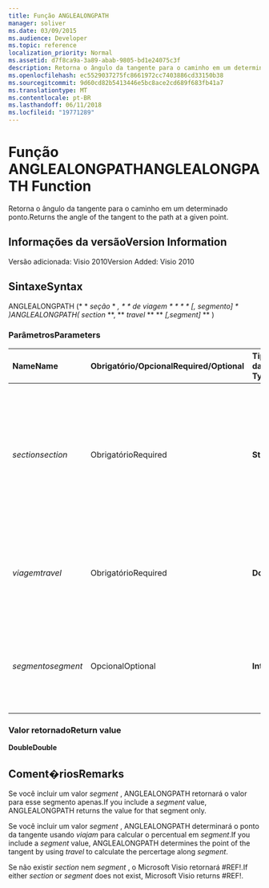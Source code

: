 ```yaml
---
title: Função ANGLEALONGPATH
manager: soliver
ms.date: 03/09/2015
ms.audience: Developer
ms.topic: reference
localization_priority: Normal
ms.assetid: d7f8ca9a-3a89-abab-9805-bd1e24075c3f
description: Retorna o ângulo da tangente para o caminho em um determinado ponto.
ms.openlocfilehash: ec5529037275fc8661972cc7403886cd33150b38
ms.sourcegitcommit: 9d60cd82b5413446e5bc8ace2cd689f683fb41a7
ms.translationtype: MT
ms.contentlocale: pt-BR
ms.lasthandoff: 06/11/2018
ms.locfileid: "19771289"
---
```

# <a name="anglealongpath-function"></a><span data-ttu-id="0d9f4-103">Função ANGLEALONGPATH</span><span class="sxs-lookup"><span data-stu-id="0d9f4-103">ANGLEALONGPATH Function</span></span>

<span data-ttu-id="0d9f4-104">Retorna o ângulo da tangente para o caminho em um determinado ponto.</span><span class="sxs-lookup"><span data-stu-id="0d9f4-104">Returns the angle of the tangent to the path at a given point.</span></span>
  
## <a name="version-information"></a><span data-ttu-id="0d9f4-105">Informações da versão</span><span class="sxs-lookup"><span data-stu-id="0d9f4-105">Version Information</span></span>

<span data-ttu-id="0d9f4-106">Versão adicionada: Visio 2010</span><span class="sxs-lookup"><span data-stu-id="0d9f4-106">Version Added: Visio 2010</span></span> 
  
## <a name="syntax"></a><span data-ttu-id="0d9f4-107">Sintaxe</span><span class="sxs-lookup"><span data-stu-id="0d9f4-107">Syntax</span></span>

<span data-ttu-id="0d9f4-108">ANGLEALONGPATH (* * *seção* * *, * * *de viagem* * * * * *[, segmento]* * *)</span><span class="sxs-lookup"><span data-stu-id="0d9f4-108">ANGLEALONGPATH(** *section* **, ** *travel* ** ** *[,segment]* ** )</span></span> 
  
### <a name="parameters"></a><span data-ttu-id="0d9f4-109">Parâmetros</span><span class="sxs-lookup"><span data-stu-id="0d9f4-109">Parameters</span></span>

|<span data-ttu-id="0d9f4-110">**Name**</span><span class="sxs-lookup"><span data-stu-id="0d9f4-110">**Name**</span></span>|<span data-ttu-id="0d9f4-111">**Obrigatório/Opcional**</span><span class="sxs-lookup"><span data-stu-id="0d9f4-111">**Required/Optional**</span></span>|<span data-ttu-id="0d9f4-112">**Tipo de dados**</span><span class="sxs-lookup"><span data-stu-id="0d9f4-112">**Data Type**</span></span>|<span data-ttu-id="0d9f4-113">**Descrição**</span><span class="sxs-lookup"><span data-stu-id="0d9f4-113">**Description**</span></span>|
|:-----|:-----|:-----|:-----|
| <span data-ttu-id="0d9f4-114">_section_</span><span class="sxs-lookup"><span data-stu-id="0d9f4-114">_section_</span></span> <br/> |<span data-ttu-id="0d9f4-115">Obrigatório</span><span class="sxs-lookup"><span data-stu-id="0d9f4-115">Required</span></span>  <br/> |<span data-ttu-id="0d9f4-116">**String**</span><span class="sxs-lookup"><span data-stu-id="0d9f4-116">**String**</span></span> <br/> |<span data-ttu-id="0d9f4-117">A seção Geometry que representa o caminho, especificada por uma referência à sua respectiva célula Path (por exemplo, Geometry1.Path).</span><span class="sxs-lookup"><span data-stu-id="0d9f4-117">The Geometry section that represents the path, specified by a reference to its Path cell (for example, Geometry1.Path).</span></span>  <br/> |
| <span data-ttu-id="0d9f4-118">_viagem_</span><span class="sxs-lookup"><span data-stu-id="0d9f4-118">_travel_</span></span> <br/> |<span data-ttu-id="0d9f4-119">Obrigatório</span><span class="sxs-lookup"><span data-stu-id="0d9f4-119">Required</span></span>  <br/> |<span data-ttu-id="0d9f4-120">**Double**</span><span class="sxs-lookup"><span data-stu-id="0d9f4-120">**Double**</span></span> <br/> |<span data-ttu-id="0d9f4-p101">O percentual no caminho do ponto inicial ao ponto final. Deve estar entre 0 e 1.</span><span class="sxs-lookup"><span data-stu-id="0d9f4-p101">The percentage along the path from begin point to end point. Must be between 0 and 1.</span></span>  <br/> |
| <span data-ttu-id="0d9f4-123">_segmento_</span><span class="sxs-lookup"><span data-stu-id="0d9f4-123">_segment_</span></span> <br/> |<span data-ttu-id="0d9f4-124">Opcional</span><span class="sxs-lookup"><span data-stu-id="0d9f4-124">Optional</span></span>  <br/> |<span data-ttu-id="0d9f4-125">**Integer**</span><span class="sxs-lookup"><span data-stu-id="0d9f4-125">**Integer**</span></span> <br/> |<span data-ttu-id="0d9f4-126">O segmento baseado em 1 do caminho no qual o ângulo da tangente deverá ser calculado.</span><span class="sxs-lookup"><span data-stu-id="0d9f4-126">The 1-based segment of the path at which to calculate the tangent angle.</span></span>  <br/> |
   
### <a name="return-value"></a><span data-ttu-id="0d9f4-127">Valor retornado</span><span class="sxs-lookup"><span data-stu-id="0d9f4-127">Return value</span></span>

 <span data-ttu-id="0d9f4-128">**Double**</span><span class="sxs-lookup"><span data-stu-id="0d9f4-128">**Double**</span></span>
  
## <a name="remarks"></a><span data-ttu-id="0d9f4-129">Coment�rios</span><span class="sxs-lookup"><span data-stu-id="0d9f4-129">Remarks</span></span>

<span data-ttu-id="0d9f4-130">Se você incluir um valor _segment_ , ANGLEALONGPATH retornará o valor para esse segmento apenas.</span><span class="sxs-lookup"><span data-stu-id="0d9f4-130">If you include a  _segment_ value, ANGLEALONGPATH returns the value for that segment only.</span></span> 
  
<span data-ttu-id="0d9f4-131">Se você incluir um valor _segment_ , ANGLEALONGPATH determinará o ponto da tangente usando _viajam_ para calcular o percentual em _segment_.</span><span class="sxs-lookup"><span data-stu-id="0d9f4-131">If you include a  _segment_ value, ANGLEALONGPATH determines the point of the tangent by using  _travel_ to calculate the percertage along  _segment_.</span></span>
  
<span data-ttu-id="0d9f4-132">Se não existir _section_ nem _segment_ , o Microsoft Visio retornará #REF!.</span><span class="sxs-lookup"><span data-stu-id="0d9f4-132">If either  _section_ or  _segment_ does not exist, Microsoft Visio returns #REF!.</span></span> 
  

